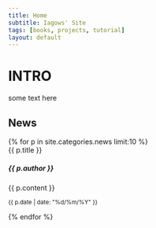 ```yaml
---
title: Home
subtitle: Iagows' Site
tags: [books, projects, tutorial]
layout: default
---
```

# INTRO

some text here

## News

<div class="container">
	<div class="row">
{% for p in site.categories.news limit:10 %}
		<div class="col-sm-6 col-lg-3 py-2">
			<div class="card h-100 border-dark mb-3" style="max-width: 18rem;">
				<div class="card-header">{{ p.title }}</div>
				<div class="card-body text-dark">
					<h5 class="card-title">{{ p.author }}</h5>
					<p class="card-text">{{ p.content }}</p>
					 <p class="card-text"><small class="text-muted">{{ p.date | date: "%d/%m/%Y" }}</small></p>
				</div>
			</div>
		</div>
{% endfor %}
	</div>
</div>